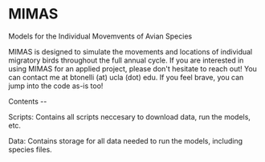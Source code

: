 # MIMAS
Models for the Individual Movemvents of Avian Species

MIMAS is designed to simulate the movements and locations of individual migratory birds throughout the full annual cycle. If you are interested in using MIMAS for an applied project, please don't hesitate to reach out! You can contact me at btonelli (at) ucla (dot) edu. If you feel brave, you can jump into the code as-is too!

Contents --

Scripts: Contains all scripts neccesary to download data, run the models, etc.

Data: Contains storage for all data needed to run the models, including species files.

